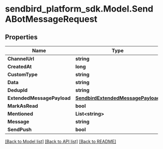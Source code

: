 
# sendbird_platform_sdk.Model.SendABotMessageRequest

## Properties

Name | Type | Description | Notes
------------ | ------------- | ------------- | -------------
**ChannelUrl** | **string** |  | 
**CreatedAt** | **long** |  | [optional] 
**CustomType** | **string** |  | [optional] 
**Data** | **string** |  | [optional] 
**DedupId** | **string** |  | [optional] 
**ExtendedMessagePayload** | [**SendbirdExtendedMessagePayload**](SendbirdExtendedMessagePayload.md) |  | [optional] 
**MarkAsRead** | **bool** |  | [optional] 
**Mentioned** | **List&lt;string&gt;** |  | [optional] 
**Message** | **string** |  | 
**SendPush** | **bool** |  | [optional] 

[[Back to Model list]](../README.md#documentation-for-models)
[[Back to API list]](../README.md#documentation-for-api-endpoints)
[[Back to README]](../README.md)

